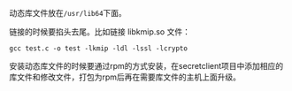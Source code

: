 动态库文件放在`/usr/lib64`下面。

链接的时候要掐头去尾。比如链接 libkmip.so 文件：
```shell
gcc test.c -o test -lkmip -ldl -lssl -lcrypto
```

安装动态库文件的时候要通过rpm的方式安装，在secretclient项目中添加相应的库文件和修改文件，打包为rpm后再在需要库文件的主机上面升级。
